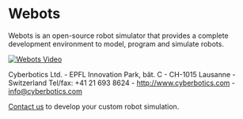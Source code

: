 # Webots

Webots is an open-source robot simulator that provides a complete development environment to model, program and simulate robots.

[![Webots Video](https://img.youtube.com/vi/pZC9YcRsKPI/0.jpg)](https://www.youtube.com/watch?v=pZC9YcRsKPI)

Cyberbotics Ltd. - EPFL Innovation Park, bât. C - CH-1015 Lausanne - Switzerland Tel/fax: +41 21 693 8624 - http://www.cyberbotics.com - [info@cyberbotics.com](mailto:info@cyberbotics.com)

[Contact us](mailto:info@cyberbotics.com) to develop your custom robot simulation.
